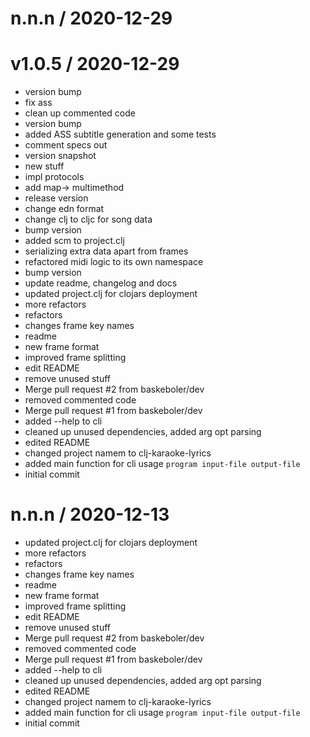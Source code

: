 
n.n.n / 2020-12-29
==================



v1.0.5 / 2020-12-29
===================

  * version bump
  * fix ass
  * clean up commented code
  * version bump
  * added ASS subtitle generation and some tests
  * comment specs out
  * version snapshot
  * new stuff
  * impl protocols
  * add map-> multimethod
  * release version
  * change edn format
  * change clj to cljc for song data
  * bump version
  * added scm to project.clj
  * serializing extra data apart from frames
  * refactored midi logic to its own namespace
  * bump version
  * update readme, changelog and docs
  * updated project.clj for clojars deployment
  * more refactors
  * refactors
  * changes frame key names
  * readme
  * new frame format
  * improved frame splitting
  * edit README
  * remove unused stuff
  * Merge pull request #2 from baskeboler/dev
  * removed commented code
  * Merge pull request #1 from baskeboler/dev
  * added --help to cli
  * cleaned up unused dependencies, added arg opt parsing
  * edited README
  * changed project namem to clj-karaoke-lyrics
  * added main function for cli usage `program input-file output-file`
  * initial commit

n.n.n / 2020-12-13
==================

  * updated project.clj for clojars deployment
  * more refactors
  * refactors
  * changes frame key names
  * readme
  * new frame format
  * improved frame splitting
  * edit README
  * remove unused stuff
  * Merge pull request #2 from baskeboler/dev
  * removed commented code
  * Merge pull request #1 from baskeboler/dev
  * added --help to cli
  * cleaned up unused dependencies, added arg opt parsing
  * edited README
  * changed project namem to clj-karaoke-lyrics
  * added main function for cli usage `program input-file output-file`
  * initial commit
